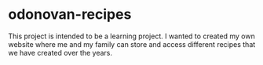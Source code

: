 # odonovan-recipes
This project is intended to be a learning project. I wanted to created my own website where me and my family can store and access different recipes that we have created over the years.
